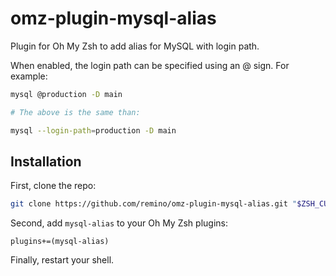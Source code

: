 omz-plugin-mysql-alias
======================

Plugin for Oh My Zsh to add alias for MySQL with login path.

When enabled, the login path can be specified using an @ sign. For example:

```sh
mysql @production -D main

# The above is the same than:

mysql --login-path=production -D main
```

## Installation

First, clone the repo:

```sh
git clone https://github.com/remino/omz-plugin-mysql-alias.git "$ZSH_CUSTOM/plugins/mysql-alias"
```

Second, add `mysql-alias` to your Oh My Zsh plugins:

```
plugins+=(mysql-alias)
```

Finally, restart your shell.
